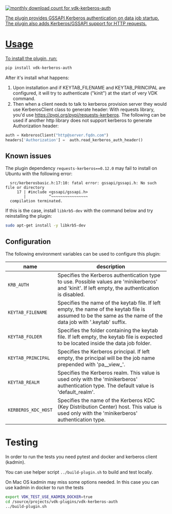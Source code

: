 <a href="https://pypistats.org/packages/vdk-kerberos-auth" alt="Monthly Downloads">
        <img src="https://img.shields.io/pypi/dm/vdk-kerberos-auth.svg" alt="monthly download count for vdk-kerberos-auth">

The plugin provides GSSAPI Kerberos authentication on data job startup. The plugin also adds Kerberos/GSSAPI support for HTTP requests.

# Usage

To install the plugin, run:

```bash
pip install vdk-kerberos-auth
```

After it's install what happens:

1. Upon installation and if KEYTAB_FILENAME and KEYTAB_PRINCIPAL are configured, it will try to authenticate ("kinit") at the start of very VDK command.
2. Then when a client needs to talk to kerberos provision server they would use KerberosClient class to generate header:
With requests library, you'd use https://pypi.org/pypi/requests-kerberos.
The following can be used if another http library does not support kerberos to generate Authorization header:
```python
auth = KebrerosClient("http@server.fqdn.com")
headers['Authorization'] =  auth.read_kerberos_auth_header()
```

## Known issues

The plugin dependency `requests-kerberos==0.12.0` may fail to install on Ubuntu with the following error:

```
  src/kerberosbasic.h:17:10: fatal error: gssapi/gssapi.h: No such file or directory
     17 | #include <gssapi/gssapi.h>
        |          ^~~~~~~~~~~~~~~~~
  compilation terminated.
```

If this is the case, install `libkrb5-dev` with the command below and try reinstalling the plugin:
```bash
sudo apt-get install -y libkrb5-dev
```

## Configuration

The following environment variables can be used to configure this plugin:

| name                    | description                                                                                                                                                    |
|-------------------------|----------------------------------------------------------------------------------------------------------------------------------------------------------------|
| `KRB_AUTH`          | Specifies the Kerberos authentication type to use. Possible values are 'minikerberos' and 'kinit'. If left empty, the authentication is disabled.              |
| `KEYTAB_FILENAME`   | Specifies the name of the keytab file. If left empty, the name of the keytab file is assumed to be the same as the name of the data job with '.keytab' suffix. |
| `KEYTAB_FOLDER`         | Specifies the folder containing the keytab file. If left empty, the keytab file is expected to be located inside the data job folder.                          |
| `KEYTAB_PRINCIPAL`  | Specifies the Kerberos principal. If left empty, the principal will be the job name prepended with 'pa__view_'.                                                |
| `KEYTAB_REALM`      | Specifies the Kerberos realm. This value is used only with the 'minikerberos' authentication type. The default value is 'default_realm'.                       |
| `KERBEROS_KDC_HOST` | Specifies the name of the Kerberos KDC (Key Distribution Center) host. This value is used only with the 'minikerberos' authentication type.                    |


# Testing

In order to run the tests you need pytest and docker and kerberos client (kadmin).

You can use helper script `../build-plugin.sh` to build and test locally.

On Mac OS kadmin may miss some options needed. In this case you can use kadmin in docker to run the tests
```bash
export VDK_TEST_USE_KADMIN_DOCKER=true
cd /source/projects/vdk-plugins/vdk-kerberos-auth
../build-plugin.sh
```
